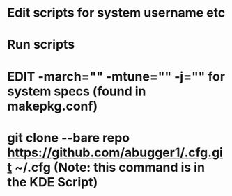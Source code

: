 # Edit scripts for system username etc
# Run scripts
# EDIT -march="" -mtune="" -j="" for system specs   (found in makepkg.conf)
# git clone --bare repo https://github.com/abugger1/.cfg.git ~/.cfg  (Note: this command is in the KDE Script)
